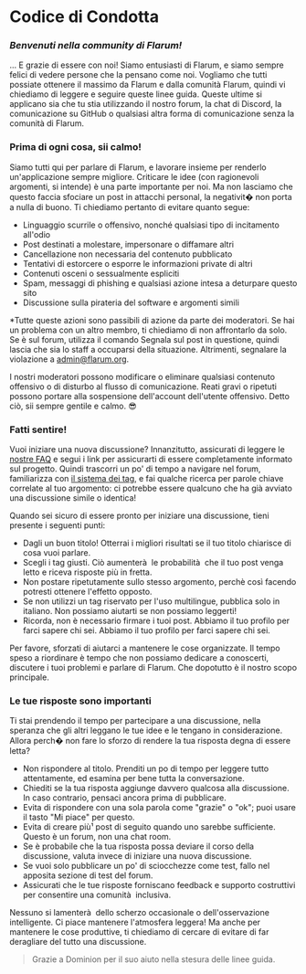 # Codice di Condotta

### _Benvenuti nella community di Flarum!_

... E grazie di essere con noi! Siamo entusiasti di Flarum, e siamo sempre felici di vedere persone che la pensano come noi. Vogliamo che tutti possiate ottenere il massimo da Flarum e dalla comunità Flarum, quindi vi chiediamo di leggere e seguire queste linee guida. Queste ultime si applicano sia che tu stia utilizzando il nostro forum, la chat di Discord, la comunicazione su GitHub o qualsiasi altra forma di comunicazione senza la comunità di Flarum.

### Prima di ogni cosa, sii calmo!

Siamo tutti qui per parlare di Flarum, e lavorare insieme per renderlo un'applicazione sempre migliore. Criticare le idee (con ragionevoli argomenti, si intende) è una parte importante per noi. Ma non lasciamo che questo faccia sfociare un post in attacchi personal, la negativit� non porta a nulla di buono. Ti chiediamo pertanto di evitare quanto segue:

- Linguaggio scurrile o offensivo, nonché qualsiasi tipo di incitamento all'odio
- Post destinati a molestare, impersonare o diffamare altri
- Cancellazione non necessaria del contenuto pubblicato
- Tentativi di estorcere o esporre le informazioni private di altri
- Contenuti osceni o sessualmente espliciti
- Spam, messaggi di phishing e qualsiasi azione intesa a deturpare questo sito
- Discussione sulla pirateria del software e argomenti simili

*Tutte queste azioni sono passibili di azione da parte dei moderatori. Se hai un problema con un altro membro, ti chiediamo di non affrontarlo da solo. Se è sul forum, utilizza il comando Segnala sul post in questione, quindi lascia che sia lo staff a occuparsi della situazione. Altrimenti, segnalare la violazione a [admin@flarum.org](mailto:admin@flarum.org).

I nostri moderatori possono modificare o eliminare qualsiasi contenuto offensivo o di disturbo al flusso di comunicazione. Reati gravi o ripetuti possono portare alla sospensione dell'account dell'utente offensivo. Detto ciò, sii sempre gentile e calmo. 😎

### Fatti sentire!

Vuoi iniziare una nuova discussione? Innanzitutto, assicurati di leggere le [nostre FAQ](faq.md) e segui i link per assicurarti di essere completamente informato sul progetto. Quindi trascorri un po' di tempo a navigare nel forum, familiarizza con [il sistema dei tag](https://discuss.flarum.org/tags), e fai qualche ricerca per parole chiave correlate al tuo argomento: ci potrebbe essere qualcuno che ha già avviato una discussione simile o identica!

Quando sei sicuro di essere pronto per iniziare una discussione, tieni presente i seguenti punti:

- Dagli un buon titolo! Otterrai i migliori risultati se il tuo titolo chiarisce di cosa vuoi parlare.
- Scegli i tag giusti. Ciò aumenterà  le probabilità  che il tuo post venga letto e riceva risposte più in fretta.
- Non postare ripetutamente sullo stesso argomento, perchè così facendo potresti ottenere l'effetto opposto.
- Se non utilizzi un tag riservato per l'uso multilingue, pubblica solo in italiano. Non possiamo aiutarti se non possiamo leggerti!
- Ricorda, non è necessario firmare i tuoi post. Abbiamo il tuo profilo per farci sapere chi sei. Abbiamo il tuo profilo per farci sapere chi sei.

Per favore, sforzati di aiutarci a mantenere le cose organizzate. Il tempo speso a riordinare è tempo che non possiamo dedicare a conoscerti, discutere i tuoi problemi e parlare di Flarum. Che dopotutto è il nostro scopo principale.

### Le tue risposte sono importanti

Ti stai prendendo il tempo per partecipare a una discussione, nella speranza che gli altri leggano le tue idee e le tengano in considerazione. Allora perch� non fare lo sforzo di rendere la tua risposta degna di essere letta?

- Non rispondere al titolo. Prenditi un po di tempo per leggere tutto attentamente, ed esamina per bene tutta la conversazione.
- Chiediti se la tua risposta aggiunge davvero qualcosa alla discussione. In caso contrario, pensaci ancora prima di pubblicare.
- Evita di rispondere con una sola parola come "grazie" o "ok"; puoi usare il tasto "Mi piace" per questo.
- Evita di creare più¹ post di seguito quando uno sarebbe sufficiente. Questo è un forum, non una chat room.
- Se è probabile che la tua risposta possa deviare il corso della discussione, valuta invece di iniziare una nuova discussione.
- Se vuoi solo pubblicare un po' di sciocchezze come test, fallo nel apposita sezione di test del forum.
- Assicurati che le tue risposte forniscano feedback e supporto costruttivi per consentire una comunità  inclusiva.

Nessuno si lamenterà  dello scherzo occasionale o dell'osservazione intelligente. Ci piace mantenere l'atmosfera leggera! Ma anche per mantenere le cose produttive, ti chiediamo di cercare di evitare di far deragliare del tutto una discussione.

> Grazie a Dominion per il suo aiuto nella stesura delle linee guida.
